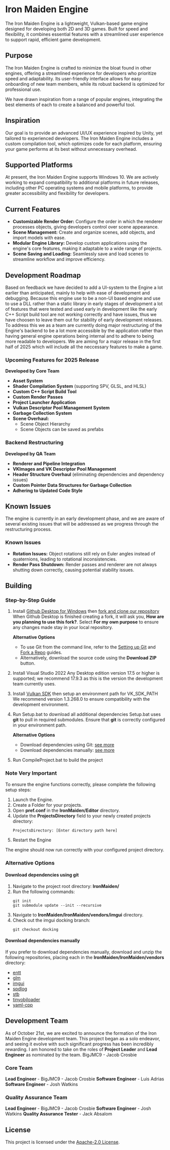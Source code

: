 # Iron Maiden Engine

The Iron Maiden Engine is a lightweight, Vulkan-based game engine designed for developing both 2D and 3D games. Built for speed and flexibility, it combines essential features with a streamlined user experience to support rapid, efficient game development.

## Purpose

The Iron Maiden Engine is crafted to minimize the bloat found in other engines, offering a streamlined experience for developers who prioritize speed and adaptability. Its user-friendly interface allows for easy onboarding of new team members, while its robust backend is optimized for professional use.

We have drawn inspiration from a range of popular engines, integrating the best elements of each to create a balanced and powerful tool.

## Inspiration

Our goal is to provide an advanced UI/UX experience inspired by Unity, yet tailored to experienced developers. The Iron Maiden Engine includes a custom compilation tool, which optimizes code for each platform, ensuring your game performs at its best without unnecessary overhead.

## Supported Platforms

At present, the Iron Maiden Engine supports Windows 10. We are actively working to expand compatibility to additional platforms in future releases, including other PC operating systems and mobile platforms, to provide greater accessibility and flexibility for developers.

## Current Features

- **Customizable Render Order:** Configure the order in which the renderer processes objects, giving developers control over scene appearance.
- **Scene Management:** Create and organize scenes, add objects, and import models with ease.
- **Modular Engine Library:** Develop custom applications using the engine's core features, making it adaptable to a wide range of projects.
- **Scene Saving and Loading:** Seamlessly save and load scenes to streamline workflow and improve efficiency.

## Development Roadmap

Based on feedback we have decided to add a UI-system to the Engine a lot earlier than anticipated, mainly to help with ease of development and debugging.
Because this engine use to be a non-UI based engine and use to use a DLL rather than a static library in early stages of development a lot of features that were tested and used early in development like the early C++ Script build tool are not working correctly and have issues, thus we have choosen to leave them out for stability of early development releases.
To address this we as a team are currently doing major restructuring of the Engine's backend to be a lot more accessible by the application rather than having general engine operations being internal and to adhere to being more readable to developers.
We are aiming for a major release in the first half of 2025 which will include all the neccessary features to make a game.

### Upcoming Features for 2025 Release
**Developed by Core Team**
- **Asset System**
- **Shader Compilation System** (supporting SPV, GLSL, and HLSL)
- **Custom C++ Script Build Tool**
- **Custom Render Passes**
- **Project Launcher Application**
- **Vulkan Descriptor Pool Management System**
- **Garbage Collection System**
- **Scene Overhaul:**
    - Scene Object Hierarchy
    - Scene Objects can be saved as prefabs

### Backend Restructuring
**Developed by QA Team**
 - **Renderer and Pipeline Integration**
 - **VKImages and VK Descriptor Pool Management**
 - **Header Structure Overhaul** (eliminating dependencies and dependency issues)
 - **Custom Pointer Data Structures for Garbage Collection**
 - **Adhering to Updated Code Style**

## Known Issues

The engine is currently in an early development phase, and we are aware of several existing issues that will be addressed as we progress through the restructuring process.

### Known Issues
- **Rotation Issues:** Object rotations still rely on Euler angles instead of quaternions, leading to rotational inconsistencies.
- **Render Pass Shutdown:** Render passes and renderer are not always shutting down correctly, causing potential stability issues.

## Building
### Step-by-Step Guide
1. Install [Github Desktop for Windows](https://desktop.github.com/) then [fork and clone our repository](https://docs.github.com/en/get-started/exploring-projects-on-github/contributing-to-a-project)
    When Github Desktop is finished creating a fork, it will ask you, **How are you planning to use this fork?**. Select **For my own purpose** to ensure any changes made stay in your local repository.

    **Alternative Options**
    - To use Git from the command line, refer to the [Setting up Git](https://docs.github.com/en/get-started/getting-started-with-git/set-up-git) and [Fork a Repo](https://docs.github.com/en/pull-requests/collaborating-with-pull-requests/working-with-forks/fork-a-repo) guides.
    - Alternatively, download the source code using the **Download ZIP** button.
2. Install Visual Studio 2022
    Any Desktop edition version 17.5 or higher is supported; we recommend 17.9.3 as this is the version the development team currently uses.
3. Install [Vulkan SDK](https://vulkan.lunarg.com/sdk/home) then setup an environment path for VK_SDK_PATH
    We recommend version 1.3.268.0 to ensure compatibility with the development environment.
4. Run Setup.bat to download all additional dependencies
    Setup.bat uses **git** to pull in required submodules. Ensure that **git** is correctly configured in your environment path.

    **Alternative Options**
    - Download dependencies using Git: [see more](download-dependencies-using-git)
    - Download dependencies manually: [see more](download-dependencies-manually)

5. Run CompileProject.bat to build the project

### Note Very Important
To ensure the engine functions correctly, please complete the following setup steps:

1. Launch the Engine.
2. Create a Folder for your projects.
3. Open **pref.conf** in the **IronMaiden/Editor** directory.
4. Update the **ProjectsDirectory** field to your newly created projects directory:
    ```
    ProjectsDirectory: [Enter directory path here]
    ```
5. Restart the Engine

The engine should now run correctly with your configured project directory.

### Alternative Options

#### Download dependencies using **git**
1. Navigate to the project root directory: **IronMaiden/**
2. Run the following commands: 
    ```
    git init
    git submodule update --init --recursive
    ```
3. Navigate to **IronMaiden/IronMaiden/vendors/imgui** directory.
4. Check out the imgui docking branch: 
    ```
    git checkout docking
    ```
#### Download dependencies manually
If you prefer to download dependencies manually, download and unzip the following repositories, placing each in the **IronMaiden/IronMaiden/vendors** directory:
- [entt](https://github.com/skypjack/entt/tree/fedcb920ce0068c35ffbc66fd4e84864e6ef71ef)
- [glm](https://github.com/g-truc/glm/tree/adf31f555e73e2bd6fda373bb5d8740f9c6c17c0)
- [imgui](https://github.com/BigJMC9/imgui/tree/31620ac3f710a0327c143d5ac803bf6461fa9822)
- [spdlog](https://github.com/gabime/spdlog/tree/134f9194bb93072b72b8cfa27ac3bb30a0fb5b57)
- [stb](https://github.com/nothings/stb/tree/ae721c50eaf761660b4f90cc590453cdb0c2acd0)
- [tinyobjloader](https://github.com/tinyobjloader/tinyobjloader/tree/cab4ad7254cbf7eaaafdb73d272f99e92f166df8)
- [yaml-cpp](https://github.com/BigJMC9/yaml-cpp/tree/cab1344751c0140041f605d50914233cf20eadfa)

## Development Team

As of October 21st, we are excited to announce the formation of the Iron Maiden Engine development team. This project began as a solo endeavor, and seeing it evolve with such significant progress has been incredibly rewarding. I am honored to take on the roles of **Project Leader** and **Lead Engineer** as nominated by the team.
BigJMC9 - Jacob Crosbie

### Core Team
**Lead Engineer** - BigJMC9 - Jacob Crosbie
**Software Engineer** - Luis Adrias
**Software Engineer** - Josh Watkins

### Quality Assurance Team
**Lead Engineer** - BigJMC9 - Jacob Crosbie
**Software Engineer** - Josh Watkins
**Quality Assurance Tester** - Jack Absalom

## License

This project is licensed under the [Apache-2.0 License](LICENSE.txt).
